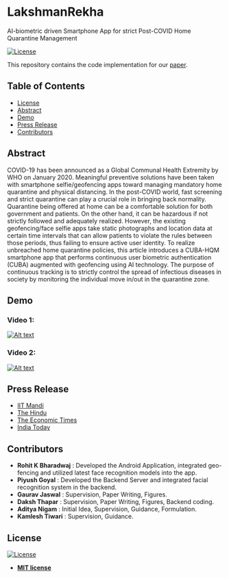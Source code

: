 # LakshmanRekha
AI-biometric driven Smartphone App for strict Post-COVID Home Quarantine Management


[![License](http://img.shields.io/:license-mit-blue.svg?style=flat-square)](http://badges.mit-license.org)

This repository contains the code implementation for our [paper](https://ieeexplore.ieee.org/document/9263327).




## Table of Contents

- [License](#license)
- [Abstract](#abstract)
- [Demo](#demo)
- [Press Release](#press-release)
- [Contributors](#contributors)
## Abstract
COVID-19 has been announced as a Global Communal Health Extremity by WHO on January 2020. Meaningful preventive solutions have been taken with smartphone selfie/geofencing apps toward managing mandatory home quarantine and physical distancing. In the post-COVID world, fast screening and strict quarantine can play a crucial role in bringing back normality. Quarantine being offered at home can be a comfortable solution for both government and patients. On the other hand, it can be hazardous if not strictly followed and adequately realized. However, the existing geofencing/face selfie apps take static photographs and location data at certain time intervals that can allow patients to violate the rules between those periods, thus failing to ensure active user identity. To realize unbreached home quarantine policies, this article introduces a CUBA-HQM smartphone app that performs continuous user biometric authentication (CUBA) augmented with geofencing using AI technology. The purpose of continuous tracking is to strictly control the spread of infectious diseases in society by monitoring the individual move in/out in the quarantine zone.

## Demo
### Video 1:
[![Alt text](https://img.youtube.com/vi/PMgU68Y8KkE/0.jpg)](https://www.youtube.com/watch?v=PMgU68Y8KkE)

### Video 2:
[![Alt text](https://img.youtube.com/vi/LSDr9nytOG8/0.jpg)](https://www.youtube.com/watch?v=LSDr9nytOG8)

## Press Release
- [IIT Mandi](http://www.iitmandi.ac.in/pressreleases/pressrel/lakshmanrekha.pdf)
- [The Hindu](https://www.thehindu.com/sci-tech/science/iit-mandi-led-team-develops-app-to-track-home-quarantined-covid-19-patients/article33747733.ece)
- [The Economic Times](https://economictimes.indiatimes.com/industry/healthcare/biotech/healthcare/iit-mandi-develops-artificial-intelligence-based-monitoring-application-for-covid-19-patients/articleshow/80683959.cms?from=mdr)
- [India Today](https://www.indiatoday.in/education-today/news/story/iit-mandi-develops-lakshmanrekha-an-ai-driven-home-quarantine-management-app-for-covid-patients-1766652-2021-02-06)

## Contributors
- **Rohit K Bharadwaj** : Developed the Android Application, integrated geo-fencing and utilized latest face recognition models into the app.
- **Piyush Goyal** : Developed the Backend Server and integrated facial recognition system in the backend.
- **Gaurav Jaswal** : Supervision, Paper Writing, Figures.
- **Daksh Thapar** : Supervision, Paper Writing, Figures, Backend coding.
- **Aditya Nigam** : Initial Idea, Supervision, Guidance, Formulation.
- **Kamlesh Tiwari** : Supervision, Guidance.
## License

[![License](http://img.shields.io/:license-mit-blue.svg?style=flat-square)](http://badges.mit-license.org)

- **[MIT license](http://opensource.org/licenses/mit-license.php)**

